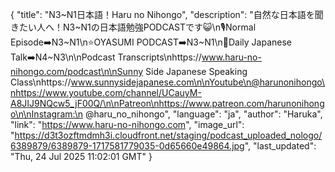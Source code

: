 {
    "title": "N3~N1日本語！Haru no Nihongo",
    "description": "自然な日本語を聞きたい人へ！N3~N1の日本語勉強PODCASTです😺\n🎙️Normal Episode➡️N3~N1\n⭐️OYASUMI PODCAST➡️N3~N1\n🌱Daily Japanese Talk➡️N4~N3\n\nPodcast Transcripts\nhttps://www.haru-no-nihongo.com/podcast\n\nSunny Side Japanese Speaking Class\nhttps://www.sunnysidejapanese.com\n\nYoutube\n@harunonihongo\nhttps://www.youtube.com/channel/UCauyM-A8JIJ9NQcw5_jF00Q/\n\nPatreon\nhttps://www.patreon.com/harunonihongo\n\nInstagram:\n @haru_no_nihongo",
    "language": "ja",
    "author": "Haruka",
    "link": "https://www.haru-no-nihongo.com",
    "image_url": "https://d3t3ozftmdmh3i.cloudfront.net/staging/podcast_uploaded_nologo/6389879/6389879-1717581779035-0d65660e49864.jpg",
    "last_updated": "Thu, 24 Jul 2025 11:02:01 GMT"
}